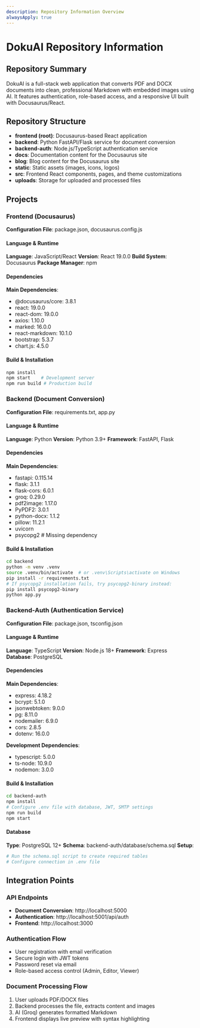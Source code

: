 ```yaml
---
description: Repository Information Overview
alwaysApply: true
---
```


# DokuAI Repository Information

## Repository Summary

DokuAI is a full-stack web application that converts PDF and DOCX documents into clean, professional Markdown with embedded images using AI. It features authentication, role-based access, and a responsive UI built with Docusaurus/React.

## Repository Structure

- **frontend (root)**: Docusaurus-based React application
- **backend**: Python FastAPI/Flask service for document conversion
- **backend-auth**: Node.js/TypeScript authentication service
- **docs**: Documentation content for the Docusaurus site
- **blog**: Blog content for the Docusaurus site
- **static**: Static assets (images, icons, logos)
- **src**: Frontend React components, pages, and theme customizations
- **uploads**: Storage for uploaded and processed files

## Projects

### Frontend (Docusaurus)

**Configuration File**: package.json, docusaurus.config.js

#### Language & Runtime

**Language**: JavaScript/React
**Version**: React 19.0.0
**Build System**: Docusaurus
**Package Manager**: npm

#### Dependencies

**Main Dependencies**:

- @docusaurus/core: 3.8.1
- react: 19.0.0
- react-dom: 19.0.0
- axios: 1.10.0
- marked: 16.0.0
- react-markdown: 10.1.0
- bootstrap: 5.3.7
- chart.js: 4.5.0

#### Build & Installation

```bash
npm install
npm start    # Development server
npm run build # Production build
```

### Backend (Document Conversion)

**Configuration File**: requirements.txt, app.py

#### Language & Runtime

**Language**: Python
**Version**: Python 3.9+
**Framework**: FastAPI, Flask

#### Dependencies

**Main Dependencies**:

- fastapi: 0.115.14
- flask: 3.1.1
- flask-cors: 6.0.1
- groq: 0.29.0
- pdf2image: 1.17.0
- PyPDF2: 3.0.1
- python-docx: 1.1.2
- pillow: 11.2.1
- uvicorn
- psycopg2 # Missing dependency

#### Build & Installation

```bash
cd backend
python -m venv .venv
source .venv/bin/activate  # or .venv\Scripts\activate on Windows
pip install -r requirements.txt
# If psycopg2 installation fails, try psycopg2-binary instead:
pip install psycopg2-binary
python app.py
```

### Backend-Auth (Authentication Service)

**Configuration File**: package.json, tsconfig.json

#### Language & Runtime

**Language**: TypeScript
**Version**: Node.js 18+
**Framework**: Express
**Database**: PostgreSQL

#### Dependencies

**Main Dependencies**:

- express: 4.18.2
- bcrypt: 5.1.0
- jsonwebtoken: 9.0.0
- pg: 8.11.0
- nodemailer: 6.9.0
- cors: 2.8.5
- dotenv: 16.0.0

**Development Dependencies**:

- typescript: 5.0.0
- ts-node: 10.9.0
- nodemon: 3.0.0

#### Build & Installation

```bash
cd backend-auth
npm install
# Configure .env file with database, JWT, SMTP settings
npm run build
npm start
```

#### Database

**Type**: PostgreSQL 12+
**Schema**: backend-auth/database/schema.sql
**Setup**:

```bash
# Run the schema.sql script to create required tables
# Configure connection in .env file
```

## Integration Points

### API Endpoints

- **Document Conversion**: http://localhost:5000
- **Authentication**: http://localhost:5001/api/auth
- **Frontend**: http://localhost:3000

### Authentication Flow

- User registration with email verification
- Secure login with JWT tokens
- Password reset via email
- Role-based access control (Admin, Editor, Viewer)

### Document Processing Flow

1. User uploads PDF/DOCX files
2. Backend processes the file, extracts content and images
3. AI (Groq) generates formatted Markdown
4. Frontend displays live preview with syntax highlighting
